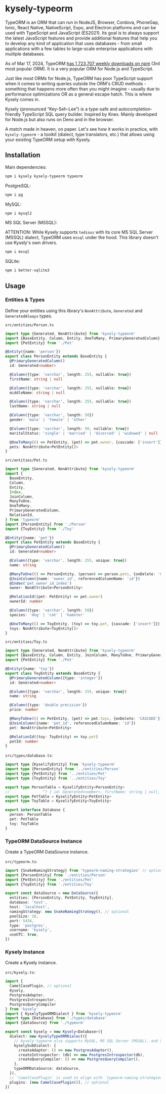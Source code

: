 # kysely-typeorm

TypeORM is an ORM that can run in NodeJS, Browser, Cordova, PhoneGap, Ionic, React Native, NativeScript, Expo, and Electron platforms and can be used with TypeScript and JavaScript (ES2021). Its goal is to always support the latest JavaScript features and provide additional features that help you to develop any kind of application that uses databases - from small applications with a few tables to large-scale enterprise applications with multiple databases.

As of Mar 17, 2024, TypeORM [has 1,723,707 weekly downloads on npm](https://npmtrends.com/prisma-vs-sequelize-vs-typeorm) (3rd most popular ORM). It is a very popular ORM for Node.js and TypeScript.

Just like most ORMs for Node.js, TypeORM has poor TypeScript support when it comes to writing queries outside the ORM's CRUD methods - something that happens more often than you might imagine - usually due to performance optimizations OR as a general escape hatch. This is where Kysely comes in.

Kysely (pronounced “Key-Seh-Lee”) is a type-safe and autocompletion-friendly TypeScript SQL query builder. Inspired by Knex. Mainly developed for Node.js but also runs on Deno and in the browser.

A match made in heaven, on paper. Let's see how it works in practice, with `kysely-typeorm` - a toolkit (dialect, type translators, etc.) that allows using your existing TypeORM setup with Kysely.

## Installation

Main dependencies:

```sh
npm i kysely kysely-typeorm typeorm
```

PostgreSQL:

```sh
npm i pg
```

MySQL:

```sh
npm i mysql2
```

MS SQL Server (MSSQL):

ATTENTION: While Kysely supports `tedious` with its core MS SQL Server (MSSQL) dialect, TypeORM uses `mssql` under the hood. This library doesn't use Kysely's own drivers.

```sh
npm i mssql
```

SQLite:

```sh
npm i better-sqlite3
```

## Usage

### Entities & Types

Define your entities using this library's `NonAttribute`, `Generated` and `GeneratedAlways` types.

`src/entities/Person.ts`

```ts
import type {Generated, NonAttribute} from 'kysely-typeorm'
import {BaseEntity, Column, Entity, OneToMany, PrimaryGeneratedColumn} from 'typeorm'
import {PetEntity} from './Pet'

@Entity({name: 'person'})
export class PersonEntity extends BaseEntity {
  @PrimaryGeneratedColumn()
  id: Generated<number>

  @Column({type: 'varchar', length: 255, nullable: true})
  firstName: string | null

  @Column({type: 'varchar', length: 255, nullable: true})
  middleName: string | null

  @Column({type: 'varchar', length: 255, nullable: true})
  lastName: string | null

  @Column({type: 'varchar', length: 50})
  gender: 'male' | 'female' | 'other'

  @Column({type: 'varchar', length: 50, nullable: true})
  maritalStatus: 'single' | 'married' | 'divorced' | 'widowed' | null

  @OneToMany(() => PetEntity, (pet) => pet.owner, {cascade: ['insert']})
  pets: NonAttribute<PetEntity[]>
}
```

`src/entities/Pet.ts`

```ts
import type {Generated, NonAttribute} from 'kysely-typeorm'
import {
  BaseEntity,
  Column,
  Entity,
  Index,
  JoinColumn,
  ManyToOne,
  OneToMany,
  PrimaryGeneratedColumn,
  RelationId,
} from 'typeorm'
import {PersonEntity} from './Person'
import {ToyEntity} from './Toy'

@Entity({name: 'pet'})
export class PetEntity extends BaseEntity {
  @PrimaryGeneratedColumn()
  id: Generated<number>

  @Column({type: 'varchar', length: 255, unique: true})
  name: string

  @ManyToOne(() => PersonEntity, (person) => person.pets, {onDelete: 'CASCADE'})
  @JoinColumn({name: 'owner_id', referencedColumnName: 'id'})
  @Index('pet_owner_id_index')
  owner: NonAttribute<PersonEntity>

  @RelationId((pet: PetEntity) => pet.owner)
  ownerId: number

  @Column({type: 'varchar', length: 50})
  species: 'dog' | 'cat' | 'hamster'

  @OneToMany(() => ToyEntity, (toy) => toy.pet, {cascade: ['insert']})
  toys: NonAttribute<ToyEntity[]>
}
```

`src/entities/Toy.ts`

```ts
import type {Generated, NonAttribute} from 'kysely-typeorm'
import {BaseEntity, Column, Entity, JoinColumn, ManyToOne, PrimaryGeneratedColumn, RelationId} from 'typeorm'
import {PetEntity} from './Pet'

@Entity({name: 'toy'})
export class ToyEntity extends BaseEntity {
  @PrimaryGeneratedColumn({type: 'integer'})
  id: Generated<number>

  @Column({type: 'varchar', length: 255, unique: true})
  name: string

  @Column({type: 'double precision'})
  price: number

  @ManyToOne(() => PetEntity, (pet) => pet.toys, {onDelete: 'CASCADE'})
  @JoinColumn({name: 'pet_id', referencedColumnName: 'id'})
  pet: NonAttribute<PetEntity>

  @RelationId((toy: ToyEntity) => toy.pet)
  petId: number
}
```

`src/types/database.ts`:

```ts
import type {KyselifyEntity} from 'kysely-typeorm'
import type {PersonEntity} from '../entities/Person'
import type {PetEntity} from '../entities/Pet'
import type {ToyEntity} from '../entities/Toy'

export type PersonTable = KyselifyEntity<PersonEntity>
//               ^? { id: Generated<number>, firstName: string | null, ... }
export type PetTable = KyselifyEntity<PetEntity>
export type ToyTable = KyselifyEntity<ToyEntity>

export interface Database {
  person: PersonTable
  pet: PetTable
  toy: ToyTable
}
```

### TypeORM DataSource Instance

Create a TypeORM DataSource instance.

`src/typeorm.ts`:

```ts
import {SnakeNamingStrategy} from 'typeorm-naming-strategies' // optional
import {PersonEntity} from './entities/Person'
import {PetEntity} from './entities/Pet'
import {ToyEntity} from './entities/Toy'

export const dataSource = new DataSource({
  entities: [PersonEntity, PetEntity, ToyEntity],
  database: 'test',
  host: 'localhost',
  namingStrategy: new SnakeNamingStrategy(), // optional
  poolSize: 10,
  port: 5434,
  type: 'postgres',
  username: 'kysely',
  useUTC: true,
})
```

### Kysely Instance

Create a Kysely instance.

`src/kysely.ts`:

```ts
import {
  CamelCasePlugin, // optional
  Kysely,
  PostgresAdapter,
  PostgresIntrospector,
  PostgresQueryCompiler
} from 'kysely'
import { KyselyTypeORMDialect } from 'kysely-typeorm'
import type {Database} from './types/database'
import {dataSource} from './typeorm'

export const kysely = new Kysely<Database>({
  dialect: new KyselyTypeORMDialect({
    // kysely-typeorm also supports MySQL, MS SQL Server (MSSQL), and SQLite.
    kyselySubDialect: {
      createAdapter: () => new PostgresAdapter(),
      createIntrospector: (db) => new PostgresIntrospector(db),
      createQueryCompiler: () => new PostgresQueryCompiler(),
    },
    typeORMDataSource: dataSource,
  }),
  // `CamelCasePlugin` is used to align with `typeorm-naming-strategies`'s `SnakeNamingStrategy`.
  plugins: [new CamelCasePlugin()], // optional
})
```
